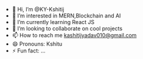 - 👋 Hi, I’m @KY-Kshitij
- 👀 I’m interested in MERN,Blockchain and AI
- 🌱 I’m currently learning React JS
- 💞️ I’m looking to collaborate on cool projects
- 📫 How to reach me kashitijyadav010@gmail.com
- 😄 Pronouns: Kshitu
- ⚡ Fun fact: ...

<!---
KY-Kshitij/KY-Kshitij is a ✨ special ✨ repository because its `README.md` (this file) appears on your GitHub profile.
You can click the Preview link to take a look at your changes.
--->
